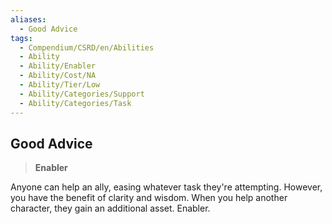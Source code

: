 ```yaml
---
aliases:
  - Good Advice
tags:
  - Compendium/CSRD/en/Abilities
  - Ability
  - Ability/Enabler
  - Ability/Cost/NA
  - Ability/Tier/Low
  - Ability/Categories/Support
  - Ability/Categories/Task
---
```

    
      
## Good Advice      
>**Enabler**    
      
Anyone can help an ally, easing whatever task they're attempting. However, you have the benefit of clarity and wisdom. When you help another character, they gain an additional asset. Enabler.